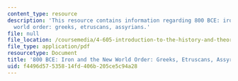 ```yaml
---
content_type: resource
description: 'This resource contains information regarding 800 BCE: iron and the new
  world order: greeks, etruscans, assyrians.'
file: null
file_location: /coursemedia/4-605-introduction-to-the-history-and-theory-of-architecture-spring-2012/f4496d57535814fd406b205ce5c94a28_MIT4_605S12_lec08.pdf
file_type: application/pdf
resourcetype: Document
title: '800 BCE: Iron and the New World Order: Greeks, Etruscans, Assyrians'
uid: f4496d57-5358-14fd-406b-205ce5c94a28
---
```

